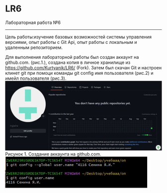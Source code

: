 # LR6
Лабораторная работа №6
____

Цель работы:изучение базовых возможностей системы управления версиями, опыт работы с Git Api, опыт работы с локальным и
удаленным репозиторием. 

Для выполнения лабораторной работы был создан аккаунт на github.com. (рис.1.), создана копия в личное хранилище из https://github.com/Kurtyanik/LR6/ (Fork).  Затем был скачан Git и настроен клинет git при помоци команды git config имя пользователя (рис.2) и имейл пользователя (рис.3).
![Alt-Рисунок 1. Создание аккаунта](https://github.com/inyjasha/LR6/blob/branchotchet/otchet/1.jpg "1")
Рисунок 1. Создание аккаунта на github.com.
![Alt-Рисунок 2. Настройка имени](https://github.com/inyjasha/LR6/blob/branchotchet/otchet/2.jpg "2")
